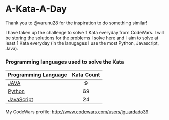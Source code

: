 # A-Kata-A-Day

Thank you to @varunu28 for the inspiration to do something similar!

I have taken up the challenge to solve 1 Kata everyday from CodeWars. I will be storing the solutions for the problems I solve here and I aim to solve at least 1 Kata everyday (in the lanugages I use the most Python, Javascript, Java).

### Programming languages used to solve the Kata


|    Programming Language  |    Kata Count  | 
|----------|:-------------:|
| [JAVA](https://github.com/jguardado39/A-Kata-A-Day/tree/master/Java) | 9 | 
| [Python](https://github.com/jguardado39/A-Kata-A-Day/tree/master/Python) | 69 | 
| [JavaScript](https://github.com/jguardado39/A-Kata-A-Day/tree/master/JavaScript) | 24 | 

My CodeWars profile: http://www.codewars.com/users/jguardado39
